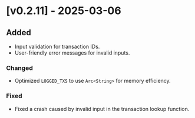 # [v0.2.11] - 2025-03-06

## Added

- Input validation for transaction IDs.
- User-friendly error messages for invalid inputs.

### Changed

- Optimized `LOGGED_TXS` to use `Arc<String>` for memory efficiency.

### Fixed

- Fixed a crash caused by invalid input in the transaction lookup function.